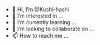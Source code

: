 - 👋 Hi, I’m @Kushi-hashi
- 👀 I’m interested in ...
- 🌱 I’m currently learning ...
- 💞️ I’m looking to collaborate on ...
- 📫 How to reach me ...

<!---
Kushi-hashi/Kushi-hashi is a ✨ special ✨ repository because its `README.md` (this file) appears on your GitHub profile.
You can click the Preview link to take a look at your changes.
--->
